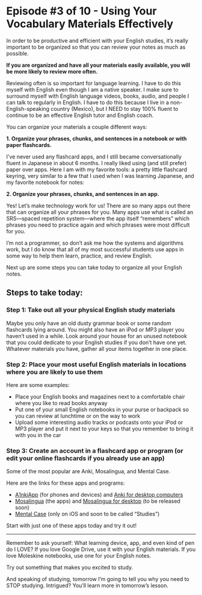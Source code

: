 # Episode #3 of 10 - Using Your Vocabulary Materials Effectively

In order to be productive and efficient with your English studies, it’s really important to be organized so that you can review your notes as much as possible.

**If you are organized and have all your materials easily available, you will be more likely to review more often.**

Reviewing often is so important for language learning. I have to do this myself with English even though I am a native speaker. I make sure to surround myself with English language videos, books, audio, and people I can talk to regularly in English. I have to do this because I live in a non-English-speaking country (Mexico), but I NEED to stay 100% fluent to continue to be an effective English tutor and English coach.

You can organize your materials a couple different ways:

**1. Organize your phrases, chunks, and sentences in a notebook or with paper flashcards.**

I've never used any flashcard apps, and I still became conversationally fluent in Japanese in about 6 months. I really liked using (and still prefer) paper over apps. Here I am with my favorite tools: a pretty little flashcard keyring, very similar to a few that I used when I was learning Japanese, and my favorite notebook for notes:

**2. Organize your phrases, chunks, and sentences in an app.**

Yes! Let’s make technology work for us! There are so many apps out there that can organize all your phrases for you. Many apps use what is called an SRS—spaced repetition system—where the app itself “remembers” which phrases you need to practice again and which phrases were most difficult for you.

I’m not a programmer, so don’t ask me how the systems and algorithms work, but I do know that all of my most successful students use apps in some way to help them learn, practice, and review English.

Next up are some steps you can take today to organize all your English notes.

##  Steps to take today:

### Step 1: Take out all your physical English study materials

Maybe you only have an old dusty grammar book or some random flashcards lying around. You might also have an iPod or MP3 player you haven’t used in a while. Look around your house for an unused notebook that you could dedicate to your English studies if you don’t have one yet. Whatever materials you have, gather all your items together in one place.

### Step 2: Place your most useful English materials in locations where you are likely to use them

Here are some examples:
- Place your English books and magazines next to a comfortable chair where you like to read books anyway
- Put one of your small English notebooks in your purse or backpack so you can review at lunchtime or on the way to work
- Upload some interesting audio tracks or podcasts onto your iPod or MP3 player and put it next to your keys so that you remember to bring it with you in the car

###  Step 3: Create an account in a flashcard app or program (or edit your online flashcards if you already use an app)

Some of the most popular are Anki, Mosalingua, and Mental Case.

Here are the links for these apps and programs:
- [A1nkiApp](https://www.ankiapp.com/) (for phones and devices) and [Anki for desktop computers](http://ankisrs.net/)
- [Mosalingua](http://www.mosalingua.com/) (the apps) and [Mosalingua for desktop](http://www.mosalingua.com/en/mosalingua-computer-release/) (to be released soon)
- [Mental Case](http://www.studiesapp.com/) (only on iOS and soon to be called “Studies”)

Start with just one of these apps today and try it out!

---

Remember to ask yourself: What learning device, app, and even kind of pen do I LOVE? If you love Google Drive, use it with your English materials. If you love Moleskine notebooks, use one for your English notes.

Try out something that makes you excited to study.

And speaking of studying, tomorrow I’m going to tell you why you need to STOP studying. Intrigued? You’ll learn more in tomorrow’s lesson.

